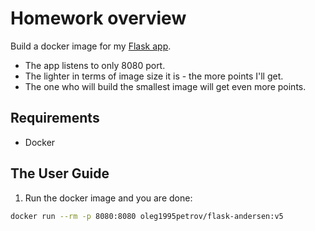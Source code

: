 # Homework overview

Build a docker image for my [Flask app][flask_app].
  * The app listens to only 8080 port.
  * The lighter in terms of image size it is - the more points I'll get.
  * The one who will build the smallest image will get even more points.

## Requirements
  
  * Docker

## The User Guide

1. Run the docker image and you are done:

  ```bash
  docker run --rm -p 8080:8080 oleg1995petrov/flask-andersen:v5
  ```

[flask_app]: https://github.com/oleg1995petrov/flask-app-for-devops-course
